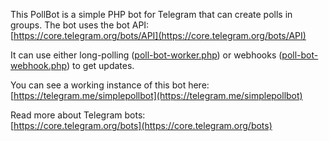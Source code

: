 This PollBot is a simple PHP bot for Telegram that can create polls in groups. The bot uses the bot API:<br/>
[https://core.telegram.org/bots/API](https://core.telegram.org/bots/API)

It can use either long-polling ([poll-bot-worker.php](https://github.com/kolar/telegram-poll-bot/blob/master/poll-bot-worker.php)) or webhooks ([poll-bot-webhook.php](https://github.com/kolar/telegram-poll-bot/blob/master/poll-bot-webhook.php)) to get updates.

You can see a working instance of this bot here:<br/>
[https://telegram.me/simplepollbot](https://telegram.me/simplepollbot)

Read more about Telegram bots:<br/>
[https://core.telegram.org/bots](https://core.telegram.org/bots)

